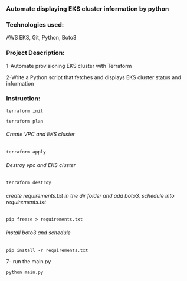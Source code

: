 ### Automate displaying EKS cluster information by python

### Technologies used:
AWS EKS, Git, Python, Boto3

### Project Description:

1-Automate provisioning EKS cluster with Terraform

2-Write a Python script that fetches and displays EKS cluster status and information


### Instruction:

```
terraform init
```

```
terraform plan
```

###### Create VPC and EKS cluster

```
terraform apply
```

###### Destroy vpc and EKS cluster

```
terraform destroy
```


###### create requirements.txt in the dir folder and add boto3, schedule into requirements.txt
```
pip freeze > requirements.txt
```

###### install boto3 and schedule
```
pip install -r requirements.txt
```
7- run the main.py 
```
python main.py
```

